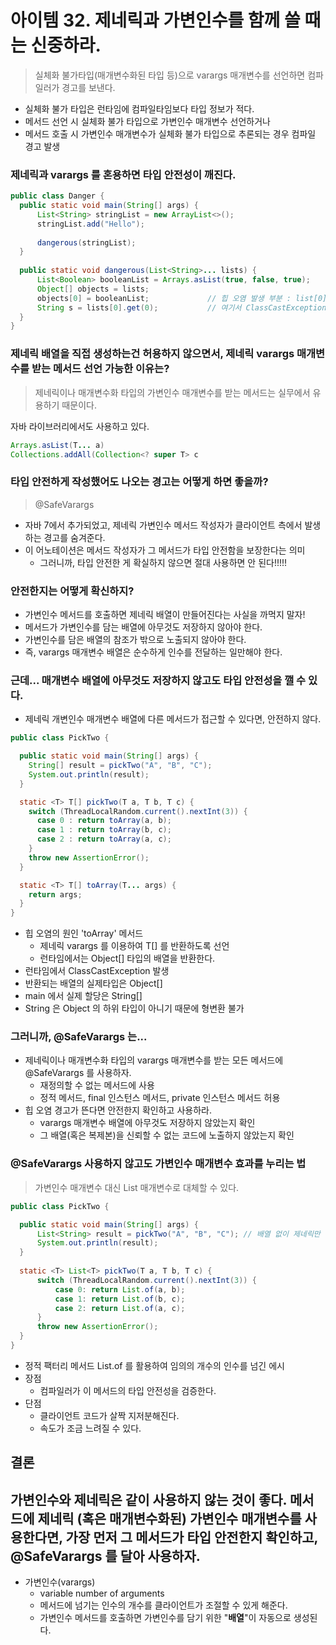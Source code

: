 # 아이템 32. 제네릭과 가변인수를 함께 쓸 때는 신중하라. 

> 실체화 불가타입(매개변수화된 타입 등)으로 varargs 매개변수를 선언하면 컴파일러가 경고를 보낸다.
- 실체화 불가 타입은 런타임에 컴파일타임보다 타입 정보가 적다. 
- 메서드 선언 시 실체화 불가 타입으로 가변인수 매개변수 선언하거나
- 메서드 호출 시 가변인수 매개변수가 실체화 불가 타입으로 추론되는 경우 컴파일 경고 발생

### 제네릭과 varargs 를 혼용하면 타입 안전성이 깨진다.
~~~java
public class Danger {
  public static void main(String[] args) {
      List<String> stringList = new ArrayList<>();
      stringList.add("Hello");
  
      dangerous(stringList);
  }
  
  public static void dangerous(List<String>... lists) {
      List<Boolean> booleanList = Arrays.asList(true, false, true);
      Object[] objects = lists;
      objects[0] = booleanList;             // 힙 오염 발생 부분 : list[0] 가 List<Boolean> 를 참조
      String s = lists[0].get(0);           // 여기서 ClassCastException 발생 : 보이지 않는 형변환
  }
}
~~~

### 제네릭 배열을 직접 생성하는건 허용하지 않으면서, 제네릭 varargs 매개변수를 받는 메서드 선언 가능한 이유는?
> 제네릭이나 매개변수화 타입의 가변인수 매개변수를 받는 메서드는 실무에서 유용하기 때문이다. 

자바 라이브러리에서도 사용하고 있다. 
~~~ java
Arrays.asList(T... a)
Collections.addAll(Collection<? super T> c
~~~

### 타입 안전하게 작성했어도 나오는 경고는 어떻게 하면 좋을까?
> @SafeVarargs
- 자바 7에서 추가되었고, 제네릭 가변인수 메서드 작성자가 클라이언트 측에서 발생하는 경고를 숨겨준다.
- 이 어노테이션은 메서드 작성자가 그 메서드가 타입 안전함을 보장한다는 의미
  - 그러니까, 타입 안전한 게 확실하지 않으면 절대 사용하면 안 된다!!!!!

### 안전한지는 어떻게 확신하지?
- 가변인수 메서드를 호출하면 제네릭 배열이 만들어진다는 사실을 까먹지 말자! 
- 메서드가 가변인수를 담는 배열에 아무것도 저장하지 않아야 한다.
- 가변인수를 담은 배열의 참조가 밖으로 노출되지 않아야 한다. 
- 즉, varargs 매개변수 배열은 순수하게 인수를 전달하는 일만해야 한다.

### 근데... 매개변수 배열에 아무것도 저장하지 않고도 타입 안전성을 깰 수 있다. 
- 제네릭 개변인수 매개변수 배열에 다른 메서드가 접근할 수 있다면, 안전하지 않다. 
~~~Java
public class PickTwo {

  public static void main(String[] args) {
    String[] result = pickTwo("A", "B", "C");
    System.out.println(result);
  }

  static <T> T[] pickTwo(T a, T b, T c) {
    switch (ThreadLocalRandom.current().nextInt(3)) {
      case 0 : return toArray(a, b);
      case 1 : return toArray(b, c);
      case 2 : return toArray(a, c);
    }
    throw new AssertionError();
  }

  static <T> T[] toArray(T... args) {
    return args;
  }
}
~~~
- 힙 오염의 원인 'toArray' 메서드
  - 제네릭 varargs 를 이용하여 T[] 를 반환하도록 선언
  - 런타임에서는 Object[] 타입의 배열을 반환한다. 
- 런타임에서 ClassCastException 발생
- 반환되는 배열의 실제타입은 Object[] 
- main 에서 실제 할당은 String[] 
- String 은 Object 의 하위 타입이 아니기 때문에 형변환 불가

### 그러니까, @SafeVarargs 는... 
- 제네릭이나 매개변수화 타입의 varargs 매개변수를 받는 모든 메서드에 @SafeVarargs 를 사용하자. 
  - 재정의할 수 없는 메서드에 사용 
  - 정적 메서드, final 인스턴스 메서드, private 인스턴스 메서드 허용
- 힙 오염 경고가 뜬다면 안전한지 확인하고 사용하라.
  - varargs 매개변수 배열에 아무것도 저장하지 않았는지 확인
  - 그 배열(혹은 복제본)을 신뢰할 수 없는 코드에 노출하지 않았는지 확인

### @SafeVarargs 사용하지 않고도 가변인수 매개변수 효과를 누리는 법
> 가변인수 매개변수 대신 List 매개변수로 대체할 수 있다.  
~~~java
public class PickTwo {

  public static void main(String[] args) {
      List<String> result = pickTwo("A", "B", "C"); // 배열 없이 제네릭만 사용하여 타입 안전
      System.out.println(result);
  }
  
  static <T> List<T> pickTwo(T a, T b, T c) {
      switch (ThreadLocalRandom.current().nextInt(3)) {
          case 0: return List.of(a, b);
          case 1: return List.of(b, c);
          case 2: return List.of(a, c);
      }
      throw new AssertionError();
  }
}

~~~
- 정적 팩터리 메서드 List.of 를 활용하여 임의의 개수의 인수를 넘긴 에시 
- 장점 
  - 컴파일러가 이 메서드의 타입 안전성을 검증한다. 
- 단점 
  - 클라이언트 코드가 살짝 지저분해진다. 
  - 속도가 조금 느려질 수 있다.


## 결론 
가변인수와 제네릭은 같이 사용하지 않는 것이 좋다. 
메서드에 제네릭 (혹은 매개변수화된) 가변인수 매개변수를 사용한다면, 
가장 먼저 그 메서드가 타입 안전한지 확인하고, @SafeVarargs 를 달아 사용하자. 
---
* 가변인수(varargs) 
  * variable number of arguments 
  * 메서드에 넘기는 인수의 개수를 클라이언트가 조절할 수 있게 해준다. 
  * 가변인수 메서드를 호출하면 가변인수를 담기 위한 "**배열**"이 자동으로 생성된다. 